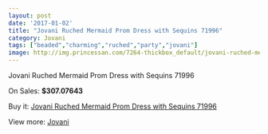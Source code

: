 ```yaml
---
layout: post
date: '2017-01-02'
title: "Jovani Ruched Mermaid Prom Dress with Sequins 71996"
category: Jovani
tags: ["beaded","charming","ruched","party","jovani"]
image: http://img.princessan.com/7264-thickbox_default/jovani-ruched-mermaid-prom-dress-with-sequins-71996.jpg
---
```

Jovani Ruched Mermaid Prom Dress with Sequins 71996

On Sales: **$307.07643**
<a href="https://www.princessan.com/en/jovani/3224-jovani-ruched-mermaid-prom-dress-with-sequins-71996.html"><amp-img layout="responsive" width="600" height="600" src="//img.princessan.com/7264-thickbox_default/jovani-ruched-mermaid-prom-dress-with-sequins-71996.jpg" alt="Jovani Ruched Mermaid Prom Dress with Sequins 71996 0" /></a>
<a href="https://www.princessan.com/en/jovani/3224-jovani-ruched-mermaid-prom-dress-with-sequins-71996.html"><amp-img layout="responsive" width="600" height="600" src="//img.princessan.com/7267-thickbox_default/jovani-ruched-mermaid-prom-dress-with-sequins-71996.jpg" alt="Jovani Ruched Mermaid Prom Dress with Sequins 71996 1" /></a>
<a href="https://www.princessan.com/en/jovani/3224-jovani-ruched-mermaid-prom-dress-with-sequins-71996.html"><amp-img layout="responsive" width="600" height="600" src="//img.princessan.com/7266-thickbox_default/jovani-ruched-mermaid-prom-dress-with-sequins-71996.jpg" alt="Jovani Ruched Mermaid Prom Dress with Sequins 71996 2" /></a>
<a href="https://www.princessan.com/en/jovani/3224-jovani-ruched-mermaid-prom-dress-with-sequins-71996.html"><amp-img layout="responsive" width="600" height="600" src="//img.princessan.com/7265-thickbox_default/jovani-ruched-mermaid-prom-dress-with-sequins-71996.jpg" alt="Jovani Ruched Mermaid Prom Dress with Sequins 71996 3" /></a>

Buy it: [Jovani Ruched Mermaid Prom Dress with Sequins 71996](https://www.princessan.com/en/jovani/3224-jovani-ruched-mermaid-prom-dress-with-sequins-71996.html "Jovani Ruched Mermaid Prom Dress with Sequins 71996")

View more: [Jovani](https://www.princessan.com/en/26-jovani "Jovani")